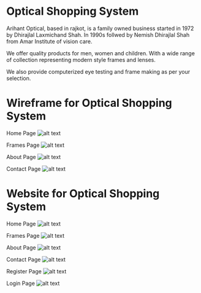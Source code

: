 # Optical Shopping System

<p>
  Arihant Optical, based in rajkot, is a family owned business started in 1972 by Dhirajlal Laxmichand Shah. In 1990s follwed by Nemish Dhirajlal Shah from Amar Institute of vision care.
</p>
<p>
  We offer quality products for men, women and children. With a wide range of collection representing modern style frames and lenses.
</p>
<p>
  We also provide computerized eye testing and frame making as per your selection.
</p>

# Wireframe for Optical Shopping System
Home Page
![alt text](https://github.com/alviranarshidani/OpticalShoppingSystem/blob/master/OnlineOpticalShoppingSystem/Resources/Wireframes/OOSShome.PNG)

Frames Page
![alt text](https://github.com/alviranarshidani/OpticalShoppingSystem/blob/master/OnlineOpticalShoppingSystem/Resources/Wireframes/OOSSframe.PNG)

About Page
![alt text](https://github.com/alviranarshidani/OpticalShoppingSystem/blob/master/OnlineOpticalShoppingSystem/Resources/Wireframes/OOSSabout.PNG)

Contact Page
![alt text](https://github.com/alviranarshidani/OpticalShoppingSystem/blob/master/OnlineOpticalShoppingSystem/Resources/Wireframes/OOSScontact.PNG)

# Website for Optical Shopping System
Home Page
![alt text](https://github.com/alviranarshidani/OpticalShoppingSystem/blob/master/OnlineOpticalShoppingSystem/Resources/Screenshots/home.PNG)

Frames Page
![alt text](https://github.com/alviranarshidani/OpticalShoppingSystem/blob/master/OnlineOpticalShoppingSystem/Resources/Screenshots/frame.PNG)

About Page
![alt text](https://github.com/alviranarshidani/OpticalShoppingSystem/blob/master/OnlineOpticalShoppingSystem/Resources/Screenshots/about.PNG)

Contact Page
![alt text](https://github.com/alviranarshidani/OpticalShoppingSystem/blob/master/OnlineOpticalShoppingSystem/Resources/Screenshots/contact.PNG)

Register Page
![alt text](https://github.com/alviranarshidani/OpticalShoppingSystem/blob/master/OnlineOpticalShoppingSystem/Resources/Screenshots/register.PNG)

Login Page
![alt text](https://github.com/alviranarshidani/OpticalShoppingSystem/blob/master/OnlineOpticalShoppingSystem/Resources/Screenshots/login.PNG)

